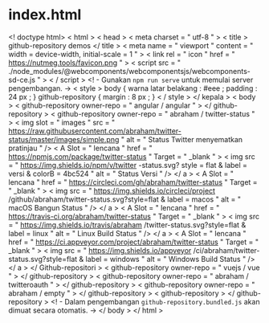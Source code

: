 # index.html
&lt;! doctype html> &lt; html > &lt; head >   &lt; meta  charset = " utf-8 " >   &lt; title > github-repository demos &lt;/ title >   &lt; meta  name = " viewport "  content = " width = device-width, initial-scale = 1 " >   &lt; link  rel = " icon "  href = " https://nutmeg.tools/favicon.png " >    &lt; script  src = " ./node_modules/@webcomponents/webcomponentsjs/webcomponents-sd-ce.js " > &lt; / script >    &lt;! - Gunakan `npm run serve` untuk memulai server pengembangan. ->    &lt; style >     body {       warna latar belakang : #eee ;       padding : 24 px ;     }     github-repository {       margin : 8 px ;     }   &lt; / style > &lt;/ kepala > &lt; body >   &lt; github-repository  owner-repo = " angular / angular " > &lt;/ github-repository >    &lt; github-repository  owner-repo = " abraham / twitter-status " >     &lt; img  slot = " images "  src = " https://raw.githubusercontent.com/abraham/twitter-status/master/images/simple.png "  alt = " Status Twitter menyematkan pratinjau " />     &lt; A  Slot = " lencana "  href = " https://npmjs.com/package/twitter-status "  Target = " _blank " > &lt; img  src = " https://img.shields.io/npm/v/twitter -status.svg? style = flat &amp; label = versi &amp; colorB = 4bc524 "  alt = " Status Versi " /> &lt;/ a >     &lt; A  Slot = " lencana "  href = " https://circleci.com/gh/abraham/twitter-status "  Target = " _blank " > &lt; img  src = " https://img.shields.io/circleci/project /github/abraham/twitter-status.svg?style=flat &amp; label = macos "  alt = " macOS Bangun Status " /> &lt;/ a >     &lt; A  Slot = " lencana "  href = " https://travis-ci.org/abraham/twitter-status "  Target = " _blank " > &lt; img  src = " https://img.shields.io/travis/abraham /twitter-status.svg?style=flat &amp; label = linux "  alt = " Linux Build Status " /> &lt;/ a >     &lt; A  Slot = " lencana "  href = " https://ci.appveyor.com/project/abraham/twitter-status "  Target = " _blank " > &lt; img  src = " https://img.shields.io/appveyor /ci/abraham/twitter-status.svg?style=flat &amp; label = windows "  alt = " Windows Build Status " /> &lt;/ a >   &lt;/ Github-repositori >    &lt; github-repository  owner-repo = " vuejs / vue " > &lt;/ github-repository >    &lt; github-repository  owner-repo = " abraham / twitteroauth " > &lt;/ github-repository >    &lt; github-repository  owner-repo = " abraham / empty " > &lt;/ github-repository >    &lt; github-repository > &lt;/ github-repository >    &lt;! - Dalam pengembangan `github-repository.bundled.js` akan dimuat secara otomatis. -> &lt;/ body > &lt;/ html >
